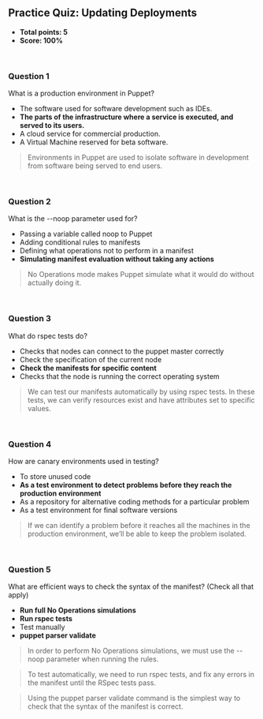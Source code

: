 ## Practice Quiz: Updating Deployments
* **Total points: 5**
* **Score: 100%**

<br>

### Question 1

What is a production environment in Puppet?

* The software used for software development such as IDEs.
* **The parts of the infrastructure where a service is executed, and served to its users.**
* A cloud service for commercial production.
* A Virtual Machine reserved for beta software.

> Environments in Puppet are used to isolate software in development from software being served to end users.

<br>

### Question 2

What is the --noop parameter used for?

* Passing a variable called noop to Puppet
* Adding conditional rules to manifests
* Defining what operations not to perform in a manifest
* **Simulating manifest evaluation without taking any actions**

> No Operations mode makes Puppet simulate what it would do without actually doing it.

<br>

### Question 3

What do rspec tests do?

* Checks that nodes can connect to the puppet master correctly
* Check the specification of the current node
* **Check the manifests for specific content**
* Checks that the node is running the correct operating system

> We can test our manifests automatically by using rspec tests. In these tests, we can verify resources exist and have attributes set to specific values.

<br>

### Question 4

How are canary environments used in testing?

* To store unused code
* **As a test environment to detect problems before they reach the production environment**
* As a repository for alternative coding methods for a particular problem
* As a test environment for final software versions

> If we can identify a problem before it reaches all the machines in the production  environment, we’ll be able to keep the problem isolated.

<br>

### Question 5

What are efficient ways to check the syntax of the manifest? (Check all that apply)

* **Run full No Operations simulations**
* **Run rspec tests**
* Test manually
* **puppet parser validate**

> In order to perform No Operations simulations, we must use the --noop parameter when running the rules.

> To test automatically, we need to run rspec tests, and fix any errors in the manifest until the RSpec tests pass.

> Using the puppet parser validate command is the simplest way to check that the syntax of the manifest is correct.
